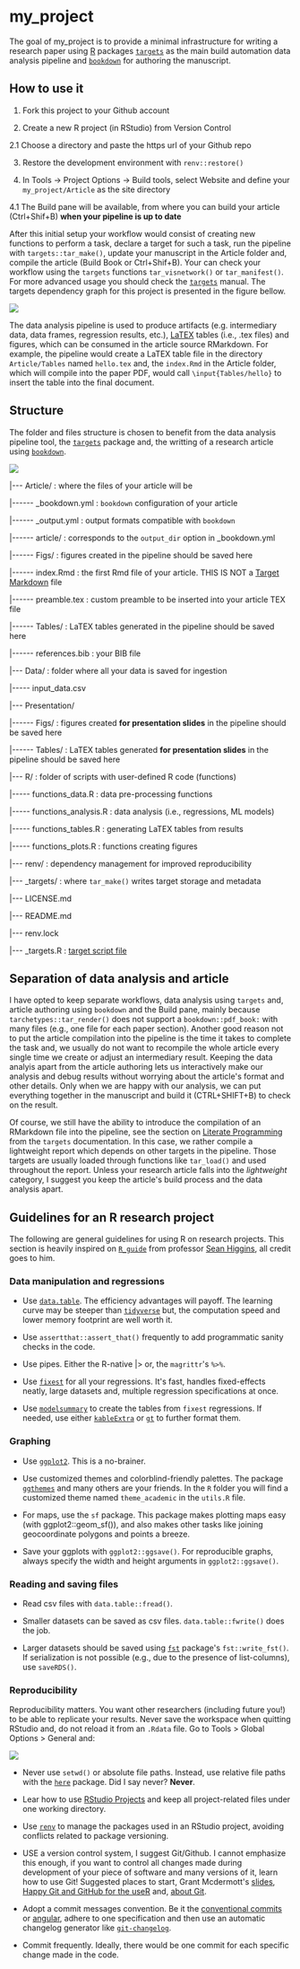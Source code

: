 
# my_project

<!-- badges: start -->
<!-- badges: end -->

The goal of my_project is to provide a minimal infrastructure for writing a research paper using [R]() packages [`targets`](https://books.ropensci.org/targets/index.html) as the main build automation data analysis pipeline and [`bookdown`](https://bookdown.org/yihui/bookdown/) for authoring the manuscript.

## How to use it

1. Fork this project to your Github account

2. Create a new R project (in RStudio) from Version Control

2.1 Choose a directory and paste the https url of your Github repo

3. Restore the development environment with `renv::restore()`

4. In Tools -> Project Options -> Build tools, select Website and define your `my_project/Article` as the site directory

4.1 The Build pane will be available, from where you can build your article (Ctrl+Shif+B) **when your pipeline is up to date**

After this initial setup your workflow would consist of creating new functions to perform a task, declare a target for such a task, run the pipeline with `targets::tar_make()`, update your manuscript in the Article folder and, compile the article (Build Book or Ctrl+Shif+B). Your can check your workflow using the `targets` functions `tar_visnetwork()` or `tar_manifest()`. For more advanced usage you should check the [`targets`](https://books.ropensci.org/targets/index.html) manual. The targets dependency graph for this project is presented in the figure bellow.

![](Article/Figs/graph.png)

The data analysis pipeline is used to produce artifacts (e.g. intermediary data, data frames, regression results, etc.), [LaTEX](https://www.ctan.org/) tables (i.e., .tex files) and figures, which can be consumed in the article source RMarkdown. For example, the pipeline would create a LaTEX table file in the directory `Article/Tables` named `hello.tex` and, the `index.Rmd` in the Article folder, which will compile into the paper PDF, would call `\input{Tables/hello}` to insert the table into the final document.


## Structure

The folder and files structure is chosen to benefit from the data analysis pipeline tool, the [`targets`](https://books.ropensci.org/targets/) package and, the writting of a research article using [`bookdown`](https://bookdown.org/yihui/bookdown/). 

![](Article/Figs/my_project_folders.png)

|--- Article/           : where the files of your article will be

|------ _bookdown.yml   : `bookdown` configuration of your article

|------ _output.yml     : output formats compatible with `bookdown`

|------ article/        : corresponds to the `output_dir` option in _bookdown.yml

|------ Figs/           : figures created in the pipeline should be saved here

|------ index.Rmd       : the first Rmd file of your article. THIS IS NOT a [Target Markdown](https://books.ropensci.org/targets/markdown.html#markdown) file

|------ preamble.tex    : custom preamble to be inserted into your article TEX file

|------ Tables/         : LaTEX tables generated in the pipeline should be saved here 

|------ references.bib  : your BIB file

|--- Data/              : folder where all your data is saved for ingestion

|----- input_data.csv

|--- Presentation/

|------ Figs/           : figures created **for presentation slides** in the pipeline should be saved here

|------ Tables/         : LaTEX tables generated **for presentation slides** in the pipeline should be saved here 

|--- R/                 : folder of scripts with user-defined R code (functions)

|----- functions_data.R       : data pre-processing functions
  
|----- functions_analysis.R   : data analysis (i.e., regressions, ML models)
  
|----- functions_tables.R     : generating LaTEX tables from results

|----- functions_plots.R      : functions creating figures
  
|--- renv/                    : dependency management for improved reproducibility

|--- _targets/          : where `tar_make()` writes target storage and metadata 

|--- LICENSE.md

|--- README.md

|--- renv.lock

|--- _targets.R         : [target script file](https://docs.ropensci.org/targets/reference/tar_script.html)

## Separation of data analysis and article

I have opted to keep separate workflows, data analysis using `targets` and, article authoring using `bookdown` and the Build pane, mainly because `tarchetypes::tar_render()` does not support a `bookdown::pdf_book:` with many files (e.g., one file for each paper section). Another good reason not to put the article compilation into the pipeline is the time it takes to complete the task and, we usually do not want to recompile the whole article every single time we create or adjust an intermediary result. Keeping the data analyis apart from the article authoring lets us interactively make our analysis and debug results without worrying about the article's format and other details. Only when we are happy with our analysis, we can put everything together in the manuscript and build it (CTRL+SHIFT+B) to check on the result.

Of course, we still have the ability to introduce the compilation of an RMarkdown file into the pipeline, see the section on [Literate Programming](https://books.ropensci.org/targets/files.html#literate-programming) from the `targets` documentation. In this case, we rather compile a lightweight report which depends on other targets in the pipeline. Those targets are usually loaded through functions like `tar_load()` and used throughout the report. Unless your research article falls into the *lightweight* category, I suggest you keep the article's build process and the data analysis apart.

## Guidelines for an R research project

The following are general guidelines for using R on research projects. This section is heavily inspired on [`R_guide`](https://github.com/skhiggins/R_guide) from professor [Sean Higgins](https://seankhiggins.com/), all credit goes to him.

### Data manipulation and regressions

- Use [`data.table`](https://rdatatable.gitlab.io/data.table/index.html). The efficiency advantages will payoff. The learning curve may be steeper than [`tidyverse`](https://www.tidyverse.org/) but, the computation speed and lower memory footprint are well worth it.

- Use `assertthat::assert_that()` frequently to add programmatic sanity checks in the code.

- Use pipes. Either the R-native |> or, the `magrittr`'s `%>%`.

- Use [`fixest`](https://lrberge.github.io/fixest/) for all your regressions. It's fast, handles fixed-effects neatly, large datasets and, multiple regression specifications at once.

- Use [`modelsummary`](https://vincentarelbundock.github.io/modelsummary/index.html) to create the tables from `fixest` regressions. If needed, use either [`kableExtra`](https://haozhu233.github.io/kableExtra/) or [`gt`](https://gt.rstudio.com/index.html) to further format them.

### Graphing

- Use [`ggplot2`](https://ggplot2.tidyverse.org/). This is a no-brainer.

- Use customized themes and colorblind-friendly palettes. The package [`ggthemes`]() and many others are your friends. In the `R` folder you will find a customized theme named `theme_academic` in the `utils.R` file.

- For maps, use the `sf` package. This package makes plotting maps easy (with ggplot2::geom_sf()), and also makes other tasks like joining geocoordinate polygons and points a breeze.

- Save your ggplots with `ggplot2::ggsave()`. For reproducible graphs, always specify the width and height arguments in `ggplot2::ggsave()`.

### Reading and saving files

- Read csv files with `data.table::fread()`.

- Smaller datasets can be saved as csv files. `data.table::fwrite()` does the job.

- Larger datasets should be saved using [`fst`](http://www.fstpackage.org/) package's `fst::write_fst()`. If serialization is not possible (e.g., due to the presence of list-columns), use `saveRDS()`.

### Reproducibility

Reproducibility matters. You want other researchers (including future you!) to be able to replicate your results. Never save the workspace when quitting RStudio and, do not reload it from an `.Rdata` file. Go to Tools > Global Options > General and:

![](https://rstats.wtf/img/rstudio-workspace.png)

- Never use `setwd()` or absolute file paths. Instead, use relative file paths with the [`here`](https://here.r-lib.org/) package. Did I say never? **Never**.

- Lear how to use [RStudio Projects](https://support.rstudio.com/hc/en-us/articles/200526207-Using-RStudio-Projects) and keep all project-related files under one working directory.

- Use [`renv`](https://rstudio.github.io/renv/articles/renv.html) to manage the packages used in an RStudio project, avoiding conflicts related to package versioning.

- USE a version control system, I suggest Git/Github. I cannot emphasize this enough, if you want to control all changes made during development of your piece of software and many versions of it, learn how to use Git! Suggested places to start, Grant Mcdermott's [slides](https://raw.githack.com/uo-ec607/lectures/master/02-git/02-Git.html#1), [Happy Git and GitHub for the useR](https://happygitwithr.com/) and, [about Git](https://docs.github.com/en/get-started/using-git/about-git).

- Adopt a commit messages convention. Be it the [conventional commits](https://www.conventionalcommits.org/en/v1.0.0/) or [angular](https://github.com/angular/angular/blob/master/CONTRIBUTING.md#commit), adhere to one specification and then use an automatic changelog generator like [`git-changelog`](https://pawamoy.github.io/git-changelog/).

- Commit frequently. Ideally, there would be one commit for each specific change made in the code.
